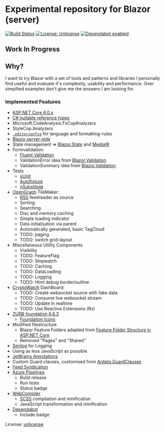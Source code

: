 # Experimental repository for Blazor (server)
[![Build Status](https://dev.azure.com/flynn-azure/OpenGraphTilemaker/_apis/build/status/michaelvolz.OpenGraphTilemaker?branchName=master)](https://dev.azure.com/flynn-azure/OpenGraphTilemaker/_build/latest?definitionId=3&branchName=master)
[![License: Unlicense](https://img.shields.io/badge/license-Unlicense-blue.svg)](http://unlicense.org/)
[![Dependabot enabled](https://img.shields.io/badge/Dependabot-enabled-blue.svg)](https://dependabot.com/)

## Work In Progress
## Why?
I want to try Blazor with a set of tools and patterns and libraries I personally find useful and evaluate it's complexity, usability and performance. Over simpified examples don't give me the answers I am looking for.

### Implemented Features

* [ASP.NET Core 6.0.x](https://docs.microsoft.com/en-us/aspnet/core/introduction-to-aspnet-core?view=aspnetcore-6.0)
* [C# nullable reference types](https://docs.microsoft.com/en-us/dotnet/csharp/nullable-references)
* Microsoft.CodeAnalysis.FxCopAnalyzers
* StyleCop.Analyzers
* [`.editorconfig`](https://editorconfig.org/) for language and formatting-rules
* [Blazor server-side](https://docs.microsoft.com/en-us/aspnet/core/blazor/?view=aspnetcore-3.1)
* State management => [Blazor.State](https://github.com/TimeWarpEngineering/blazor-state) and [MediatR](https://github.com/jbogard/MediatR)
* Formvalidation:
  * [Fluent Validation](https://fluentvalidation.net/)
  * ValidationError idea from [Blazor.Validation](https://github.com/PeterHimschoot/Blazor.Validation)
  * ValidationSummary idea from [Blazor.Validation](https://github.com/PeterHimschoot/Blazor.Validation)
* Tests
  * [xUnit](https://xunit.net/)
  * [Autofixture](https://github.com/AutoFixture/AutoFixture)
  * [nSubstitute](https://nsubstitute.github.io/)
* [OpenGraph](https://ogp.me/) TileMaker:
  * [RSS](https://en.wikipedia.org/wiki/RSS) feedreader as source
  * Sorting 
  * Searching
  * Disc and memory caching
  * Simple loading indicator
  * Data initialisation via parent
  * Automatically generated, basic TagCloud
  * TODO: paging
  * TODO: switch grid-layout
* Miscellaneous Utility Components
  * Visibility
  * TODO: FeatureFlag
  * TODO: Stopwatch
  * TODO: Caching
  * TODO: DataLoading
  * TODO: Logging
  * TODO: Html debug border/outline
* [CryptoWatch](https://cryptowat.ch/) DashBoard:
  * TODO: Create websocket source with fake data
  * TODO: Consume live websocket stream
  * TODO: Update in realtime
  * TODO: Use Reactive Extensions (Rx)
* [ZURB foundation 6.6.3](https://get.foundation/)
  * [Foundation Icons](https://zurb.com/playground/foundation-icon-fonts-3)
* Modified filestructure
  * Blazor Feature Folders adapted from [Feature Folder Structure in ASP.NET Core](https://scottsauber.com/2016/04/25/feature-folder-structure-in-asp-net-core/)
  * Removed "Pages" and "Shared"
* [Serilog](https://serilog.net/) for Logging
* Using as less JavaScript as possible
* [JetBrains Annotations](https://blog.jetbrains.com/dotnet/2018/05/03/what-are-jetbrains-annotations/)
* Custom Guard clauses, customised from [Ardalis.GuardClauses](https://github.com/ardalis/GuardClauses)
* [Feed Syndication](https://www.nuget.org/packages/Microsoft.SyndicationFeed.ReaderWriter/)
* [Azure Pipelines](https://azure.microsoft.com/en-us/services/devops/pipelines/)
  * Build release
  * Run tests
  * Status badge
* [WebCompiler](https://marketplace.visualstudio.com/items?itemName=MadsKristensen.WebCompiler)
  * [SCSS](https://sass-lang.com/) compilation and minification
  * JavaScript transformation and minification
* [Dependabot](https://dependabot.com/)
  * Include badge
 
License: [unlicense](http://unlicense.org/)
